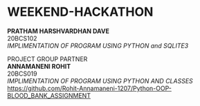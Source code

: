 # WEEKEND-HACKATHON
**PRATHAM HARSHVARDHAN DAVE** <br />
20BCS102                  <br />
*IMPLIMENTATION OF PROGRAM USING PYTHON and SQLITE3*<br />

PROJECT GROUP PARTNER  <br />
**ANNAMANENI ROHIT**  <br />
20BCS019          <br />
*IMPLIMENTATION OF PROGRAM USING PYTHON AND CLASSES*<br />
https://github.com/Rohit-Annamaneni-1207/Python-OOP-BLOOD_BANK_ASSIGNMENT  <br />
